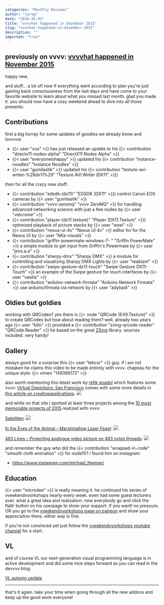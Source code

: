 ```yaml
---
categories: "Monthly Reviews"
author: "joreg"
date: "2016-01-01"
title: "vvvvhat happened in Dezember 2015"
slug: "vvvvhat-happened-in-dezember-2015"
description: ""
imported: "true"
---
```



previously on vvvv: [vvvvhat happened in November 2015](/blog/2015/vvvvhat-happened-in-november-2015)
---
happy new,

and stuff... a lot of! now if everything went according to plan you're just gaining back consciousness from the last days and have come to your favorite website to learn about what you missed last month. glad you made it. you should now have a cosy weekend ahead to dive into all those presents:

## Contributions
first a big horray for some updates of goodies we already know and lovvvve:
* {{< user "vux" >}} has just released an update to his {{< contribution "directx11-nodes-alpha" "DirectX11 Nodes Alpha" >}}
* {{< user "everyoneishappy" >}} updated his {{< contribution "instance-noodles" "Instance Noodles" >}}
* {{< user "gumilastik" >}} updated his {{< contribution "texture-avi-writer-%28dx11%29" "Texture AVI Writer (DX11" >}})

then for all the crazy new stuff:
* {{< contribution "edsdk-(dx11)" "EDSDK (DX11" >}}) сontrol Canon EOS cameras by {{< user "gumilastik" >}}
* {{< contribution "vvvv-zeromq" "vvvv ZeroMQ" >}} for handling advanced networking science with just a few nodes by {{< user "velcrome" >}}
* {{< contribution "player-(dx11.texture)" "Player (DX11.Texture" >}}) optimized playback of picture stacks by {{< user "woei" >}}
* {{< contribution "nexus-ui-4v" "Nexus UI 4v" >}} editor for for the Nexus UI by {{< user "AKa-visuals" >}}
* {{< contribution "griffin-powermate-windows-7- " "Griffin PowerMate" >}} a simple module to get input from Griffin's Powermate by {{< user "jens.a.e" >}}
* {{< contribution "sharpy-dmx" "Sharpy DMX" >}} a module for controlling and visualizing Sharpy DMX Lights by {{< user "reaktant" >}}
* {{< contribution "swipe-gesture-dx11-touch" "Swipe Gesture DX11-Touch" >}} an example of the Swipe gesture for touch interfaces by {{< user "vasilis" >}}
* {{< contribution "arduino-network-firmata" "Arduino Network Firmata" >}} use arduino/firmata via network by {{< user "adybadi" >}}

## Oldies but goldies
working with QRCodes? yes there is {{< node "QRCode (EX9.Texture)" >}} to create QRCodes but how about reading them? well, already two years ago {{< user "kiilo" >}} provided a {{< contribution "zxing-qrcode-reader" "QRCode Reader" >}} he based on the great [ZXing](https://github.com/zxing/zxing) library. sources included. very handy! 

## Gallery
always good for a surprise this {{< user "tekcor" >}} guy. if i am not mistaken he claims this video to be made entirely with vvvv. chapeau for the unique style: 
{{< vimeo "149366172" >}}

also worth mentioning this latest work by [refik anadol](http://www.refikanadol.com) which features some vvvv: [Virtual Depictions: San Francisco](https://vvvv.org/blog/virtual-depictions-san-francisco-public-art-project) comes with some more details in [this article on creativeapplications](http://www.creativeapplications.net/vvvv/virtual-depictions-san-francisco-cinematic-data-driven-sculpture/).
![](Virtual-Depictions-011.jpg) 

and while on that site i spotted at least three projects among the [10 most memorable projects of 2015](http://www.creativeapplications.net/featured/10-most-memorable-projects-of-2015/) realized with vvvv:

[Satelliten](http://www.creativeapplications.net/arduino-2/satelliten-a-machine-tracking-activities-in-lower-earth-orbit/):
![](IMGP7999_bear2_small.jpg) 

[In the Eyes of the Animal – Marshmallow Laser Feast](http://www.creativeapplications.net/maxmsp/in-the-eyes-of-the-animal-mlf-virtualise-a-forest-through-the-eyes-of-its-creatures/):
![](In-the-Eyes-of-the-Animal-Screens_08-1600x1000.jpg) 

[483 Lines – Projecting analogue video picture on 483 nylon threads](http://www.creativeapplications.net/openframeworks/483-lines-projecting-analogue-video-picture-on-483-nylon-threads/):
![](483lines2.jpg) 

and remember the guy who did the {{< contribution "wrapped-in-code" "smooth cloth animation" >}} for node15? i found him on instagram:
* https://www.instagram.com/michael_theman/

## Education
{{< user "microdee" >}} is really meaning it. he continued his series of vveekendvvorkshops nearly every week. even had some guest lecturers over. what a great idea and realization. now everybody go and click the flattr button on his userpage to show your support. if you want! no pressure. OR you go to the [vveekendvvorkshops page on patreon](https://www.patreon.com/vveekendvvorkshops) and show your appreciation there. either way is fine.

if you're not convinced yet just follow the [vveekendvvorkshops youtube channel](https://www.youtube.com/channel/UCa8Vqigdbq5Gam_6dcGdNBw) for a start. 

## VL
and of course VL our next-generation visual programming language is in active development and did some nice steps forward as you can read in the devvvv blog:

[VL autumn update](/blog/vl%20autumn%20update)

---

that's it again. take your time when going through all the new addons and keep up the good work everyone!